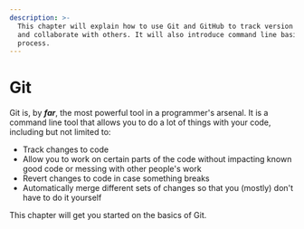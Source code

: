```yaml
---
description: >-
  This chapter will explain how to use Git and GitHub to track version history
  and collaborate with others. It will also introduce command line basics in the
  process.
---
```


# Git

Git is, by _**far**_, the most powerful tool in a programmer's arsenal. It is a command line tool that allows you to do a lot of things with your code, including but not limited to:

* Track changes to code
* Allow you to work on certain parts of the code without impacting known good code or messing with other people's work
* Revert changes to code in case something breaks
* Automatically merge different sets of changes so that you (mostly) don't have to do it yourself

This chapter will get you started on the basics of Git.

